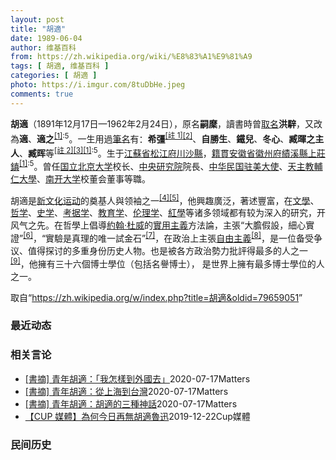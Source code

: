```yaml
---
layout: post
title: "胡適"
date: 1989-06-04
author: 维基百科
from: https://zh.wikipedia.org/wiki/%E8%83%A1%E9%81%A9
tags: [ 胡適, 维基百科 ]
categories: [ 胡適 ]
photo: https://i.imgur.com/8tuDbHe.jpeg
comments: true
---
```

<div class="mw-content-ltr mw-parser-output" lang="zh" dir="ltr"><div id="noteTA-22bb538a" class="noteTA"><div class="noteTA-group"><div data-noteta-group-source="module" data-noteta-group="People"></div></div></div>

<p><b>胡適</b>（1891年12月17日—1962年2月24日），原名<b>嗣穈</b>，讀書時曾<a href="/wiki/%E8%AD%9C%E5%90%8D" title="譜名">取名</a><b>洪騂</b>，又改為<b>適</b>、<b>適之</b><sup id="cite_ref-李_1-0" class="reference"><a href="#cite_note-李-1">[1]</a></sup><sup class="reference" style="white-space:nowrap;">:5</sup>。一生用過<a href="/wiki/%E7%AD%86%E5%90%8D" title="筆名">筆名</a>有：<b>希彊</b><span id="noteTag-cite_ref-sup"><sup id="cite_ref-2" class="reference"><a href="#cite_note-2">[註 1]</a></sup></span><sup id="cite_ref-易竹贤胡适传_3-0" class="reference"><a href="#cite_note-易竹贤胡适传-3">[2]</a></sup>、<b>自勝生</b>、<b>鐵兒</b>、<b>冬心</b>、<b>臧暉之主人</b>、<b>臧晖</b>等<span id="noteTag-cite_ref-sup"><sup id="cite_ref-4" class="reference"><a href="#cite_note-4">[註 2]</a></sup></span><sup id="cite_ref-5" class="reference"><a href="#cite_note-5">[3]</a></sup><sup id="cite_ref-李_1-1" class="reference"><a href="#cite_note-李-1">[1]</a></sup><sup class="reference" style="white-space:nowrap;">:5</sup>。生于<a href="/wiki/%E6%B1%9F%E8%98%87%E7%9C%81_(%E6%B8%85)" class="mw-redirect" title="江蘇省 (清)">江蘇省</a><a href="/wiki/%E6%9D%BE%E6%B1%9F%E5%BA%9C" title="松江府">松江府</a><a href="/wiki/%E5%B7%9D%E6%B2%99%E7%B8%A3" class="mw-redirect" title="川沙縣">川沙縣</a>，<a href="/wiki/%E7%B1%8D%E8%B2%AB" class="mw-redirect" title="籍貫">籍貫</a><a href="/wiki/%E5%AE%89%E5%BE%BD%E7%9C%81_(%E6%B8%85)" class="mw-redirect" title="安徽省 (清)">安徽省</a><a href="/wiki/%E5%BE%BD%E5%B7%9E%E5%BA%9C" title="徽州府">徽州府</a><a href="/wiki/%E7%B8%BE%E6%BA%AA%E7%B8%A3" class="mw-redirect" title="績溪縣">績溪縣</a><a href="/wiki/%E4%B8%8A%E5%BA%84%E9%95%87_(%E7%BB%A9%E6%BA%AA%E5%8E%BF)" title="上庄镇 (绩溪县)">上莊鎮</a><sup id="cite_ref-李_1-2" class="reference"><a href="#cite_note-李-1">[1]</a></sup><sup class="reference" style="white-space:nowrap;">:5</sup>。曾任<a href="/wiki/%E5%9B%BD%E7%AB%8B%E5%8C%97%E4%BA%AC%E5%A4%A7%E5%AD%A6" class="mw-redirect" title="国立北京大学">国立北京大学</a>校长、<a href="/wiki/%E4%B8%AD%E5%A4%AE%E7%A0%94%E7%A9%B6%E9%99%A2" title="中央研究院">中央研究院</a>院長、<a href="/wiki/%E4%B8%AD%E5%8D%8E%E6%B0%91%E5%9B%BD%E9%A9%BB%E7%BE%8E%E5%A4%A7%E4%BD%BF" class="mw-redirect" title="中华民国驻美大使">中华民国驻美大使</a>、<a href="/wiki/%E8%BC%94%E4%BB%81%E5%A4%A7%E5%AD%B8%E5%8C%97%E5%B9%B3%E6%99%82%E6%9C%9F" title="輔仁大學北平時期">天主教輔仁大學</a>、<a href="/wiki/%E5%8D%97%E5%BC%80%E5%A4%A7%E5%AD%A6" title="南开大学">南开大学</a>校董会董事等職。
</p><p>胡適是<a href="/wiki/%E6%96%B0%E6%96%87%E5%8C%96%E8%BF%90%E5%8A%A8" title="新文化运动">新文化运动</a>的奠基人與领袖之一<sup id="cite_ref-6" class="reference"><a href="#cite_note-6">[4]</a></sup><sup id="cite_ref-7" class="reference"><a href="#cite_note-7">[5]</a></sup>，他興趣廣泛，著述豐富，在<a href="/wiki/%E6%96%87%E5%AD%B8" title="文學">文學</a>、<a href="/wiki/%E5%93%B2%E5%AD%A6" title="哲学">哲学</a>、<a href="/wiki/%E5%8F%B2%E5%AD%A6" class="mw-redirect" title="史学">史学</a>、<a href="/wiki/%E8%80%83%E6%93%9A%E5%AD%B8" title="考據學">考据学</a>、<a href="/wiki/%E6%95%99%E8%82%B2%E5%AD%A6" title="教育学">教育学</a>、<a href="/wiki/%E4%BC%A6%E7%90%86%E5%AD%A6" title="伦理学">伦理学</a>、<a href="/wiki/%E7%B4%85%E5%AD%B8" class="mw-redirect" title="紅學">紅學</a>等诸多领域都有较为深入的研究，开风气之先。在哲學上倡導<a href="/wiki/%E7%BA%A6%E7%BF%B0%C2%B7%E6%9D%9C%E5%A8%81" title="约翰·杜威">約翰·杜威</a>的<a href="/wiki/%E5%AF%A6%E7%94%A8%E4%B8%BB%E7%BE%A9" class="mw-redirect" title="實用主義">實用主義</a>方法論，主張“大膽假設，細心實證”<sup id="cite_ref-大膽假設_8-0" class="reference"><a href="#cite_note-大膽假設-8">[6]</a></sup>，“實驗是真理的唯一試金石”<sup id="cite_ref-杜威先生與中國_9-0" class="reference"><a href="#cite_note-杜威先生與中國-9">[7]</a></sup>，在政治上主張<a href="/wiki/%E8%87%AA%E7%94%B1%E4%B8%BB%E7%BE%A9" class="mw-redirect" title="自由主義">自由主義</a><sup id="cite_ref-自由主義_10-0" class="reference"><a href="#cite_note-自由主義-10">[8]</a></sup>，是一位备受争议、值得探讨的多重身份历史人物。也是被各方政治勢力批評得最多的人之一<sup id="cite_ref-#1_11-0" class="reference"><a href="#cite_note-#1-11">[9]</a></sup>，他擁有三十六個博士學位（包括名譽博士）， 是世界上擁有最多博士學位的人之一。
</p>
<meta property="mw:PageProp/toc">
</div><!--esi <esi:include src="/esitest-fa8a495983347898/content" /> --><noscript><img src="https://login.wikimedia.org/wiki/Special:CentralAutoLogin/start?type=1x1" alt="" width="1" height="1" style="border: none; position: absolute;"></noscript>
<div class="printfooter" data-nosnippet="">取自“<a dir="ltr" href="https://zh.wikipedia.org/w/index.php?title=胡適&amp;oldid=79659051">https://zh.wikipedia.org/w/index.php?title=胡適&amp;oldid=79659051</a>”</div><div id="recent-news"><h3>最近动态</h3><ul></ul></div><div id="open-opinion"><h3>相关言论</h3><ul><li><a href="https://nodebe4.github.io/opinion/2020-07-17/%E6%9B%B8%E6%91%98-%E9%9D%92%E5%B9%B4%E8%83%A1%E9%81%A9-%E6%88%91%E6%80%8E%E6%A8%A3%E5%88%B0%E5%A4%96%E5%9C%8B%E5%8E%BB/" title="春山出版">[書摘] 青年胡適：「我怎樣到外國去」</a><time>2020-07-17</time><a class="tag">Matters</a></li>
<li><a href="https://nodebe4.github.io/opinion/2020-07-17/%E6%9B%B8%E6%91%98-%E9%9D%92%E5%B9%B4%E8%83%A1%E9%81%A9-%E5%BE%9E%E4%B8%8A%E6%B5%B7%E5%88%B0%E5%8F%B0%E7%81%A3/" title="春山出版">[書摘] 青年胡適：從上海到台灣</a><time>2020-07-17</time><a class="tag">Matters</a></li>
<li><a href="https://nodebe4.github.io/opinion/2020-07-17/%E6%9B%B8%E6%91%98-%E9%9D%92%E5%B9%B4%E8%83%A1%E9%81%A9-%E8%83%A1%E9%81%A9%E7%9A%84%E4%B8%89%E7%A8%AE%E7%A5%9E%E8%A9%B1/" title="春山出版">[書摘] 青年胡適：胡適的三種神話</a><time>2020-07-17</time><a class="tag">Matters</a></li>
<li><a href="https://nodebe4.github.io/opinion/2019-12-22/CUP-%E5%AA%92%E9%AB%94-%E7%82%BA%E4%BD%95%E4%BB%8A%E6%97%A5%E5%86%8D%E7%84%A1%E8%83%A1%E9%81%A9%E9%AD%AF%E8%BF%85/" title="Cup 媒體 Cup Media">【CUP 媒體】為何今日再無胡適魯迅</a><time>2019-12-22</time><a class="tag">Cup媒體</a></li>
</ul></div><div id="mjls-record"><h3>民间历史</h3><ul></ul></div>